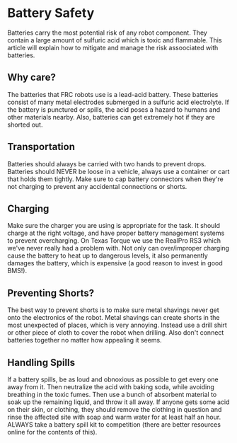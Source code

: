 # Battery Safety

Batteries carry the most potential risk of any robot component. They contain a large amount of sulfuric acid which is toxic and flammable. This article will explain how to mitigate and manage the risk assoociated with batteries.

## Why care?

The batteries that FRC robots use is a lead-acid battery. These batteries consist of many metal electrodes submerged in a sulfuric acid electrolyte. If the battery is punctured or spills, the acid poses a hazard to humans and other materials nearby. Also, batteries can get extremely hot if they are shorted out.

## Transportation

Batteries should always be carried with two hands to prevent drops. Batteries should NEVER be loose in a vehicle, always use a container or cart that holds them tightly. Make sure to cap battery connectors when they're not charging to prevent any accidental connections or shorts.

## Charging

Make sure the charger you are using is appropriate for the task. It should charge at the right voltage, and have proper battery management systems to prevent overcharging. On Texas Torque we use the RealPro RS3 which we've never really had a problem with. Not only can over/improper charging cause the battery to heat up to dangerous levels, it also permanently damages the battery, which is expensive (a good reason to invest in good BMS!).

## Preventing Shorts?

The best way to prevent shorts is to make sure metal shavings never get onto the electronics of the robot. Metal shavings can create shorts in the most unexpected of places, which is very annoying. Instead use a drill shirt or other piece of cloth to cover the robot when drilling. Also don't connect batteries together no matter how appealing it seems.

## Handling Spills

If a battery spills, be as loud and obnoxious as possible to get every one away from it. Then neutralize the acid with baking soda, while avoiding breathing in the toxic fumes. Then use a bunch of absorbent material to soak up the remaining liquid, and throw it all away. If anyone gets some acid on their skin, or clothing, they should remove the clothing in question and rinse the affected site with soap and warm water for at least half an hour. ALWAYS take a battery spill kit to competition (there are better resources online for the contents of this).